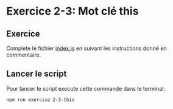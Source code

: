 # Exercice 2-3: Mot clé this

## Exercice

Complete le fichier [index.js](./index.js) en suivant les instructions donné en
commentaire.

## Lancer le script

Pour lancer le script execute cette commande dans le terminal:

```bash
npm run exercise 2-3-this
```
